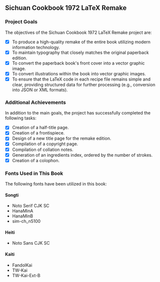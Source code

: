 <!--
BSD 3-Clause License

Copyright (c) 2023 Quux System and Technology. All rights reserved.

Redistribution and use in source and binary forms, with or without
modification, are permitted provided that the following conditions are met:

1. Redistributions of source code must retain the above copyright notice, this
   list of conditions and the following disclaimer.

2. Redistributions in binary form must reproduce the above copyright notice,
   this list of conditions and the following disclaimer in the documentation
   and/or other materials provided with the distribution.

3. Neither the name of the copyright holder nor the names of its
   contributors may be used to endorse or promote products derived from
   this software without specific prior written permission.

THIS SOFTWARE IS PROVIDED BY THE COPYRIGHT HOLDERS AND CONTRIBUTORS "AS IS"
AND ANY EXPRESS OR IMPLIED WARRANTIES, INCLUDING, BUT NOT LIMITED TO, THE
IMPLIED WARRANTIES OF MERCHANTABILITY AND FITNESS FOR A PARTICULAR PURPOSE ARE
DISCLAIMED. IN NO EVENT SHALL THE COPYRIGHT HOLDER OR CONTRIBUTORS BE LIABLE
FOR ANY DIRECT, INDIRECT, INCIDENTAL, SPECIAL, EXEMPLARY, OR CONSEQUENTIAL
DAMAGES (INCLUDING, BUT NOT LIMITED TO, PROCUREMENT OF SUBSTITUTE GOODS OR
SERVICES; LOSS OF USE, DATA, OR PROFITS; OR BUSINESS INTERRUPTION) HOWEVER
CAUSED AND ON ANY THEORY OF LIABILITY, WHETHER IN CONTRACT, STRICT LIABILITY,
OR TORT (INCLUDING NEGLIGENCE OR OTHERWISE) ARISING IN ANY WAY OUT OF THE USE
OF THIS SOFTWARE, EVEN IF ADVISED OF THE POSSIBILITY OF SUCH DAMAGE.
-->

## Sichuan Cookbook 1972 LaTeX Remake

### Project Goals

The objectives of the Sichuan Cookbook 1972 LaTeX Remake project are:

* [x] To produce a high-quality remake of the entire book utilizing modern
      information technology.
* [x] To maintain typography that closely matches the original paperback
      edition.
* [x] To convert the paperback book's front cover into a vector graphic image.
* [x] To convert illustrations within the book into vector graphic images.
* [x] To ensure that the LaTeX code in each recipe file remains simple and
      clear, providing structured data for further processing (e.g., conversion
      into JSON or XML formats).

### Additional Achievements

In addition to the main goals, the project has successfully completed the
following tasks:

* [x] Creation of a half-title page.
* [x] Creation of a frontispiece.
* [x] Design of a new title page for the remake edition.
* [x] Compilation of a copyright page.
* [x] Compilation of collation notes.
* [x] Generation of an ingredients index, ordered by the number of strokes.
* [x] Creation of a colophon.

### Fonts Used in This Book

The following fonts have been utilized in this book:

#### Songti

* Noto Serif CJK SC
* HanaMinA
* HanaMinB
* sim-ch_n5100

#### Heiti

* Noto Sans CJK SC

#### Kaiti

* FandolKai
* TW-Kai
* TW-Kai-Ext-B

[modeline1]: # ( vim: set filetype=markdown noautoindent nojoinspaces: )
[modeline2]: # ( vim: set fileencoding=utf-8 spell spelllang=en: )
[modeline3]: # ( vim: set textwidth=78 tabstop=4 shiftwidth=4 softtabstop=4: )
